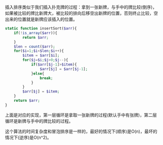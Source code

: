 插入排序类似于我们插入扑克牌的过程：拿到一张新牌，与手中的牌比较(倒序)，如果被比较的牌比新牌大，被比较的排向后移空出新牌的位置，否则终止比较，空出来的位置就是新牌应该插入的位置。

```php
static function insertSort($arr){
	if(!is_array($arr)){
		return $arr;
	}
	$len = count($arr);
	for($i=1;$i<$len;$i++){
		$item = $arr[$i];
		for($j=$i;$j>0;$j--){
			if($arr[$j-1]>$item){
				$arr[$j] = $arr[$j-1];
			}else{
				break;
			}
		}
		$arr[$j] = $item;
	}
	return $arr;
}
```

上面是对应的实现，第一层循环是拿取一张新牌的过程(默认手中有张牌)，第二层循环是新牌与手中的牌比较的过程。

这个算法的时间复杂度和冒泡排序是一样的，最好的情况下(顺序)是O(n)，最坏的情况下(逆序)是O(n^2)。